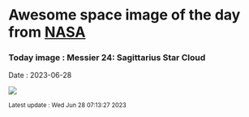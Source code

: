 
# Awesome space image of the day from [NASA](https://api.nasa.gov/)

### Today image : Messier 24: Sagittarius Star Cloud
Date : 2023-06-28

![](https://apod.nasa.gov/apod/image/2306/M24_2023grapod1024.jpg)

<small>Latest update : Wed Jun 28 07:13:27 2023</small>
        